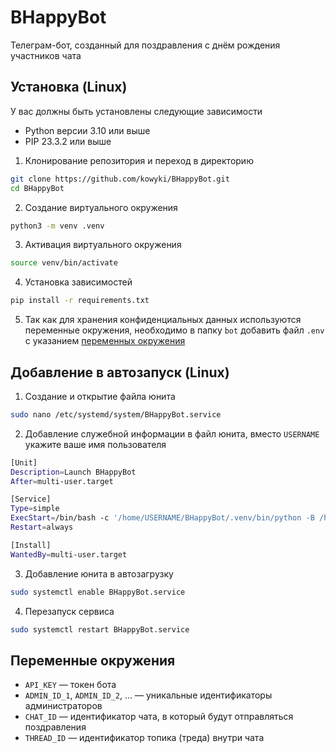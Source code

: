 # BHappyBot
Телеграм-бот, созданный для поздравления с днём рождения участников чата
## Установка (Linux)
У вас должны быть установлены следующие зависимости
- Python версии 3.10 или выше
- PIP 23.3.2 или выше

1. Клонирование репозитория и переход в директорию
```sh
git clone https://github.com/kowyki/BHappyBot.git
cd BHappyBot
```
2. Создание виртуального окружения
```sh
python3 -m venv .venv
```
3. Активация виртуального окружения
```sh
source venv/bin/activate
```
4. Установка зависимостей
```sh
pip install -r requirements.txt
```
5. Так как для хранения конфиденциальных данных используются переменные окружения, необходимо в папку `bot` добавить файл `.env` с указанием [переменных окружения](https://github.com/kowyki/BHappyBot#переменные-окружения)
## Добавление в автозапуск (Linux)
1. Создание и открытие файла юнита
```sh
sudo nano /etc/systemd/system/BHappyBot.service
``` 
2. Добавление служебной информации в файл юнита, вместо `USERNAME` укажите ваше имя пользователя
```sh
[Unit]
Description=Launch BHappyBot
After=multi-user.target

[Service]
Type=simple
ExecStart=/bin/bash -c '/home/USERNAME/BHappyBot/.venv/bin/python -B /home/USERNAME/BHappyBot/run.py'
Restart=always

[Install]
WantedBy=multi-user.target
```
3. Добавление юнита в автозагрузку
```sh 
sudo systemctl enable BHappyBot.service
``` 
4. Перезапуск сервиса
```sh
sudo systemctl restart BHappyBot.service
```
## Переменные окружения
- `API_KEY` — токен бота
- `ADMIN_ID_1`, `ADMIN_ID_2`, ... — уникальные идентификаторы администраторов
- `CHAT_ID` — идентификатор чата, в который будут отправляться поздравления
- `THREAD_ID` — идентификатор топика (треда) внутри чата